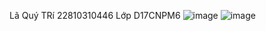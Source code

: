 Lã Quý TRí
22810310446
Lớp D17CNPM6
![image](https://github.com/user-attachments/assets/44840a82-7712-4259-a286-812dcda5a461)
![image](https://github.com/user-attachments/assets/ae54259e-aadd-4c7a-abdd-b2a25d4703e8)
